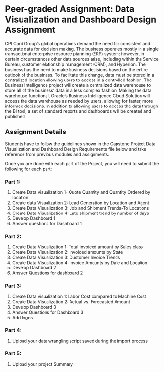 
# Peer-graded Assignment: Data Visualization and Dashboard Design Assignment

CPI Card Group’s global operations demand the need for consistent and accurate data for decision making. The business operates mostly in a single transactional enterprise resource planning (ERP) system; however,
in certain circumstances other data sources arise, including within the Service Bureau, customer elationship management (CRM), and Hyperion. The business has the need to make business decisions based on the entire outlook of the business. To facilitate this change, data must be stored in a centralized location allowing users to access in a controlled fashion. The Business Intelligence project will create a centralized data warehouse to store all of the business’ data in a less complex fashion. Making the data warehouse functional, Oracle’s Business Intelligence Cloud Solution will access the data warehouse as needed by users, allowing for faster, more informed decisions. In addition to allowing users to access the data through the BI tool, a set of standard reports and dashboards will be created and published

## Assignment Details

Students have to follow the guidelines shown in the Capstone Project Data Visualization and Dashboard Design Requirements file below  and take reference from previous modules and assignments.

Once you are done with each part of the Project, you will need to submit the following for each part:

### Part 1:

1. Create  Data visualization 1- Quote Quantity and Quantity Ordered by location
2. Create data Visualization 2: Lead Generation by Location and Agent
3. Create Data Visualization 3: Job and Shipment Trends-To Locations
4. Create Data Visualization 4: Late shipment trend by number of days
5. Develop Dashboard 1
6. Answer questions for Dashboard 1

### Part 2:
1. Create Data Visualization 1: Total invoiced amount by Sales class
2. Create Data Visualization 2: Invoiced amounts by State 
3. Create Data Visualization 3: Customer Invoice Trends
4. Create Data Visualization 4: Invoice Amounts by Date and Location
5. Develop Dashboard 2
6. Answer Questions for dashboard 2

### Part 3:
1. Create Data visualization 1: Labor Cost compared to Machine Cost
2. Create Data Visualization 2: Actual vs. Forecasted Amount 
3. Develop Dashboard 3
4. Answer Questions for Dashboard 3
5. Add logos

### Part 4:

1. Upload your data wrangling script saved during the import process

### Part 5: 

1. Upload your project Summary

